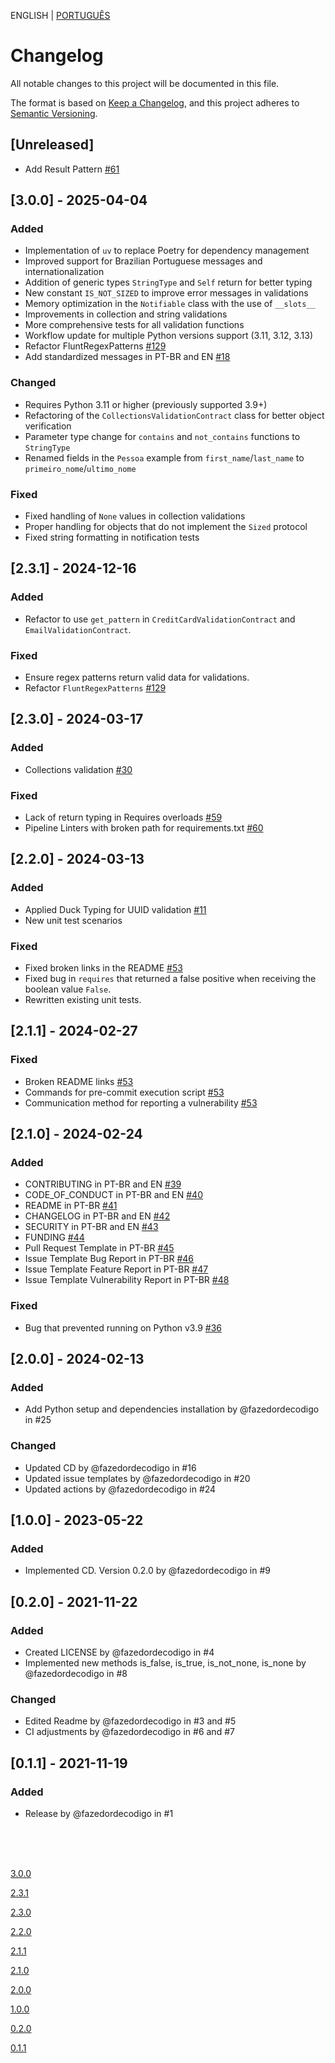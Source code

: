 ENGLISH | [PORTUGUÊS](https://github.com/fazedordecodigo/PyFlunt/blob/main/docs/CHANGELOG.md)

# Changelog

All notable changes to this project will be documented in this file.

The format is based on [Keep a Changelog](https://keepachangelog.com/pt-BR/1.1.0/),
and this project adheres to [Semantic Versioning](https://semver.org/lang/pt-BR/spec/v2.0.0.html).

## [Unreleased]
- Add Result Pattern [#61](https://github.com/fazedordecodigo/PyFlunt/issues/61)

## [3.0.0] - 2025-04-04
### Added
- Implementation of `uv` to replace Poetry for dependency management
- Improved support for Brazilian Portuguese messages and internationalization
- Addition of generic types `StringType` and `Self` return for better typing
- New constant `IS_NOT_SIZED` to improve error messages in validations
- Memory optimization in the `Notifiable` class with the use of `__slots__`
- Improvements in collection and string validations
- More comprehensive tests for all validation functions
- Workflow update for multiple Python versions support (3.11, 3.12, 3.13)
- Refactor FluntRegexPatterns [#129](https://github.com/fazedordecodigo/PyFlux/issues/129)
- Add standardized messages in PT-BR and EN [#18](https://github.com/fazedordecodigo/PyFlunt/issues/18)

### Changed
- Requires Python 3.11 or higher (previously supported 3.9+)
- Refactoring of the `CollectionsValidationContract` class for better object verification
- Parameter type change for `contains` and `not_contains` functions to `StringType`
- Renamed fields in the `Pessoa` example from `first_name`/`last_name` to `primeiro_nome`/`ultimo_nome`

### Fixed
- Fixed handling of `None` values in collection validations
- Proper handling for objects that do not implement the `Sized` protocol
- Fixed string formatting in notification tests

## [2.3.1] - 2024-12-16
### Added
- Refactor to use `get_pattern` in `CreditCardValidationContract` and `EmailValidationContract`.

### Fixed
- Ensure regex patterns return valid data for validations.
- Refactor `FluntRegexPatterns` [#129](https://github.com/fazedordecodigo/PyFlunt/issues/129)

## [2.3.0] - 2024-03-17
### Added
- Collections validation [#30](https://github.com/fazedordecodigo/PyFlunt/issues/30)

### Fixed
- Lack of return typing in Requires overloads [#59](https://github.com/fazedordecodigo/PyFlunt/issues/59)
- Pipeline Linters with broken path for requirements.txt [#60](https://github.com/fazedordecodigo/PyFlunt/issues/60)

## [2.2.0] - 2024-03-13
### Added
- Applied Duck Typing for UUID validation [#11](https://github.com/fazedordecodigo/PyFlunt/issues/11)
- New unit test scenarios

### Fixed
- Fixed broken links in the README [#53](https://github.com/fazedordecodigo/PyFlunt/issues/53)
- Fixed bug in `requires` that returned a false positive when receiving the boolean value `False`.
- Rewritten existing unit tests.

## [2.1.1] - 2024-02-27
### Fixed
- Broken README links [#53](https://github.com/fazedordecodigo/PyFlunt/issues/53)
- Commands for pre-commit execution script [#53](https://github.com/fazedordecodigo/PyFlunt/issues/53)
- Communication method for reporting a vulnerability [#53](https://github.com/fazedordecodigo/PyFlunt/issues/53)

## [2.1.0] - 2024-02-24
### Added
- CONTRIBUTING in PT-BR and EN [#39](https://github.com/fazedordecodigo/PyFlunt/issues/39)
- CODE_OF_CONDUCT in PT-BR and EN [#40](https://github.com/fazedordecodigo/PyFlunt/issues/40)
- README in PT-BR [#41](https://github.com/fazedordecodigo/PyFlunt/issues/41)
- CHANGELOG in PT-BR and EN [#42](https://github.com/fazedordecodigo/PyFlunt/issues/42)
- SECURITY in PT-BR and EN [#43](https://github.com/fazedordecodigo/PyFlunt/issues/43)
- FUNDING [#44](https://github.com/fazedordecodigo/PyFlunt/issues/44)
- Pull Request Template in PT-BR [#45](https://github.com/fazedordecodigo/PyFlunt/issues/45)
- Issue Template Bug Report in PT-BR [#46](https://github.com/fazedordecodigo/PyFlunt/issues/46)
- Issue Template Feature Report in PT-BR [#47](https://github.com/fazedordecodigo/PyFlunt/issues/47)
- Issue Template Vulnerability Report in PT-BR [#48](https://github.com/fazedordecodigo/PyFlunt/issues/48)

### Fixed
- Bug that prevented running on Python v3.9 [#36](https://github.com/fazedordecodigo/PyFlunt/issues/36)

## [2.0.0] - 2024-02-13
### Added

- Add Python setup and dependencies installation by @fazedordecodigo in #25

### Changed

- Updated CD by @fazedordecodigo in #16
- Updated issue templates by @fazedordecodigo in #20
- Updated actions by @fazedordecodigo in #24

## [1.0.0] - 2023-05-22
### Added

- Implemented CD. Version 0.2.0 by @fazedordecodigo in #9

## [0.2.0] - 2021-11-22
### Added

- Created LICENSE by @fazedordecodigo in #4
- Implemented new methods is_false, is_true, is_not_none, is_none by @fazedordecodigo in #8

### Changed

- Edited Readme by @fazedordecodigo in #3 and #5
- CI adjustments by @fazedordecodigo in #6 and #7

## [0.1.1] - 2021-11-19
### Added

- Release by @fazedordecodigo in #1



<br>
<br>
<br>

[3.0.0](https://github.com/fazedordecodigo/PyFlunt/compare/v2.3.1...v3.0.0)

[2.3.1](https://github.com/fazedordecodigo/PyFlunt/compare/v2.3.0...v2.3.1)

[2.3.0](https://github.com/fazedordecodigo/PyFlunt/compare/v2.2.0...v2.3.0)

[2.2.0](https://github.com/fazedordecodigo/PyFlunt/compare/v2.1.1...v2.2.0)

[2.1.1](https://github.com/fazedordecodigo/PyFlunt/compare/v2.1.0...v2.1.1)

[2.1.0](https://github.com/fazedordecodigo/PyFlunt/compare/v2.0.0...v2.1.0)

[2.0.0](https://github.com/fazedordecodigo/PyFlunt/compare/v1.0.0...v2.0.0)

[1.0.0](https://github.com/fazedordecodigo/PyFlunt/compare/0.2.0...v1.0.0)

[0.2.0](https://github.com/fazedordecodigo/PyFlunt/compare/0.1.1...0.2.0)

[0.1.1](https://github.com/fazedordecodigo/PyFlunt/commits/0.1.1)
